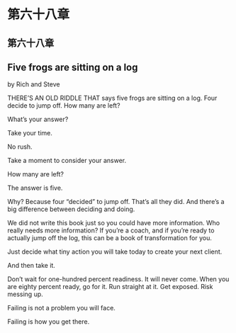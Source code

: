 # 第六十八章

## 第六十八章

## Five frogs are sitting on a log

by Rich and Steve

THERE’S AN OLD RIDDLE THAT says five frogs are sitting on a log. Four decide to jump off. How many are left?

What’s your answer?

Take your time.

No rush.

Take a moment to consider your answer.

How many are left?

The answer is five.

Why? Because four “decided” to jump off. That’s all they did. And there’s a big difference between deciding and doing.

We did not write this book just so you could have more information. Who really needs more information? If you’re a coach, and if you’re ready to actually jump off the log, this can be a book of transformation for you.

Just decide what tiny action you will take today to create your next client.

And then take it.

Don’t wait for one-hundred percent readiness. It will never come. When you are eighty percent ready, go for it. Run straight at it. Get exposed. Risk messing up.

Failing is not a problem you will face.

Failing is how you get there.

